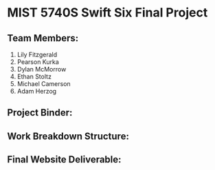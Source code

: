 # MIST 5740S Swift Six Final Project

## Team Members:
1. Lily Fitzgerald
2. Pearson Kurka
3. Dylan McMorrow
4. Ethan Stoltz
5. Michael Camerson
6. Adam Herzog

## Project Binder:

## Work Breakdown Structure:

## Final Website Deliverable:
